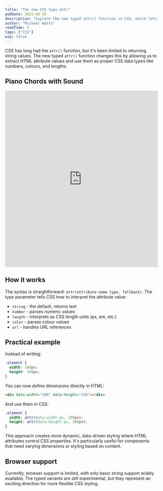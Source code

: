 ```yaml
---
title: "The new CSS type attr"
pubDate: 2025-08-19
description: "Explore the new typed attr() function in CSS, which lets you use HTML attribute values as numbers, colours, lengths, and more for dynamic, data-driven styling."
author: "Michael Watts"
readTime: 5
tags: ["CSS"]
wip: false
---
```


CSS has long had the `attr()` function, but it's been limited to returning string values. The new typed `attr()` function changes this by allowing us to extract HTML attribute values and use them as proper CSS data types like numbers, colours, and lengths.

## Piano Chords with Sound

<iframe height="580" style="width: 100%;" scrolling="no" title="Piano Chords in CSS with Sound" src="https://codepen.io/altescape/embed/PwPQByo?default-tab=&theme-id=dark" frameborder="no" loading="lazy" allowtransparency="true" allowfullscreen="true">
  See the Pen <a href="https://codepen.io/altescape/pen/PwPQByo">
  Piano Chords in CSS with Sound</a> by Michael Watts (<a href="https://codepen.io/altescape">@altescape</a>)
  on <a href="https://codepen.io">CodePen</a>.
</iframe>

## How it works

The syntax is straightforward: `attr(attribute-name type, fallback)`. The type parameter tells CSS how to interpret the attribute value:

- `string` - the default, returns text
- `number` - parses numeric values
- `length` - interprets as CSS length units (px, em, etc.)
- `color` - parses colour values
- `url` - handles URL references

## Practical example

Instead of writing:

```css
.element {
  width: 100px;
  height: 100px;
}
```

You can now define dimensions directly in HTML:

```html
<div data-width="100" data-height="150"></div>
```

And use them in CSS:

```css
.element {
  width: attr(data-width px, 100px);
  height: attr(data-height px, 100px);
}
```

This approach creates more dynamic, data-driven styling where HTML attributes control CSS properties. It's particularly useful for components that need varying dimensions or styling based on content.

## Browser support

Currently, browser support is limited, with only basic string support widely available. The typed variants are still experimental, but they represent an exciting direction for more flexible CSS styling.

